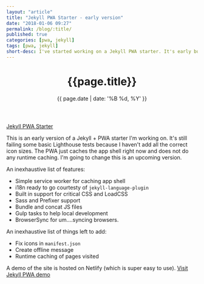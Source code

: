 ```yaml
---
layout: "article"
title: "Jekyll PWA Starter - early version"
date: "2018-01-06 09:27"
permalink: /blog/:title/
published: true
categories: [pwa, jekyll]
tags: [pwa, jekyll]
short-desc: I've started working on a Jekyll PWA starter. It's early but it works well. Update: I corrected the PWA errors. Everything is nice.
---
```


<header>
<h1>{{page.title}}</h1>
{{ page.date | date: '%B %d, %Y' }}
</header>

[Jekyll PWA Starter](https://github.com/dumaurier/pwa_jekyll)


This is an early version of a Jekyll + PWA starter I'm working on. It's still failing some basic Lighthouse tests because I haven't add all the correct icon sizes. The PWA just caches the app shell right now and does not do any runtime caching. I'm going to change this is an upcoming version.

An inexhaustive list of features:
- Simple service worker for caching app shell
- i18n ready to go courtesty of `jekyll-language-plugin`
- Built in support for critical CSS and LoadCSS
- Sass and Prefixer support
- Bundle and concat JS files
- Gulp tasks to help local development
- BrowserSync for um....syncing browsers.

An inexhaustive list of things left to add:
- Fix icons in `manifest.json`
- Create offline message
- Runtime caching of pages visited

A demo of the site is hosted on Netlify (which is super easy to use). [Visit Jekyll PWA demo](https://pwa-jekyll-starter.netlify.com/)
